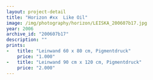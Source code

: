 ```yaml
---
layout: project-detail
title: "Horizon #xx  Like Oil"
image: /img/photography/horizon/LEISKA_200607b17.jpg
year: 2006
archive_id: "200607b17"
description: ""
prints: 
-   title: "Leinwand 60 x 80 cm, Pigmentdruck"
    price: "1.000"
-   title: "Leinwand 90 cm x 120 cm, Pigmentdruck"
    price: "2.000"
---
```

